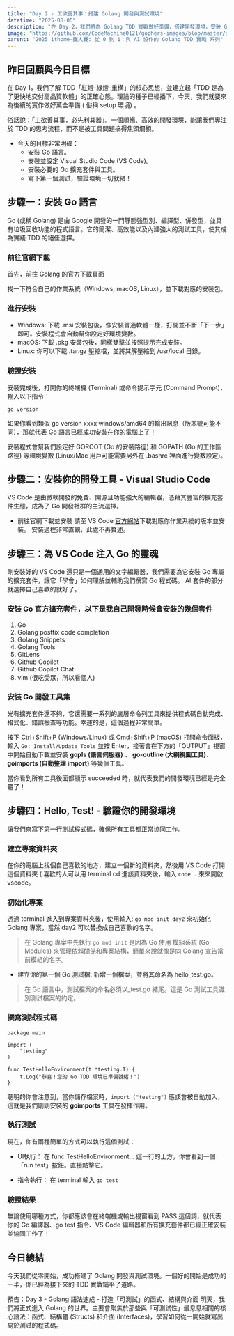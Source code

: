 ```yaml
---
title: "Day 2 - 工欲善其事：搭建 Golang 開發與測試環境"
datetime: "2025-08-05"
description: "在 Day 2，我們將為 Golang TDD 實戰做好準備，搭建開發環境，安裝 Go 語言、VS Code 編輯器及必要的擴充套件，並撰寫第一個測試來驗證環境是否就緒。"
image: "https://github.com/CodeMachine0121/gophers-images/blob/master/sketch/adventure/pirate-sword.png?raw=true"
parent: "2025 ithome-鐵人賽: 從 0 到 1：與 AI 協作的 Golang TDD 實戰 系列"
---
```


## 昨日回顧與今日目標

在 Day 1，我們了解 TDD「紅燈-綠燈-重構」的核心思想，並建立起「TDD 是為了更快地交付高品質軟體」的正確心態。理論的種子已經播下，今天，我們就要來為後續的實作做好萬全準備 ( 俗稱 setup 環境) 。

俗話說：「工欲善其事，必先利其器」。一個順暢、高效的開發環境，能讓我們專注於 TDD 的思考流程，而不是被工具問題搞得焦頭爛額。

- 今天的目標非常明確：
  - 安裝 Go 語言。
  - 安裝並設定 Visual Studio Code (VS Code)。
  - 安裝必要的 Go 擴充套件與工具。
  - 寫下第一個測試，驗證環境一切就緒！

## 步驟一：安裝 Go 語言

Go (或稱 Golang) 是由 Google 開發的一門靜態強型別、編譯型、併發型，並具有垃圾回收功能的程式語言。它的簡潔、高效能以及內建強大的測試工具，使其成為實踐 TDD 的絕佳選擇。

### 前往官網下載

首先，前往 Golang 的官方[下載頁面](https://go.dev/doc/install)

找一下符合自己的作業系統（Windows, macOS, Linux），並下載對應的安裝包。

### 進行安裝

- Windows: 下載 .msi 安裝包後，像安裝普通軟體一樣，打開並不斷「下一步」即可。安裝程式會自動幫你設定好環境變數。
- macOS: 下載 .pkg 安裝包後，同樣雙擊並按照提示完成安裝。
- Linux: 你可以下載 .tar.gz 壓縮檔，並將其解壓縮到 /usr/local 目錄。

### 驗證安裝

安裝完成後，打開你的終端機 (Terminal) 或命令提示字元 (Command Prompt)，輸入以下指令：

`go version`

如果你看到類似 go version xxxx  windows/amd64 的輸出訊息（版本號可能不同），那就代表 Go 語言已經成功安裝在你的電腦上了！

安裝程式會幫我們設定好 GOROOT (Go 的安裝路徑) 和 GOPATH (Go 的工作區路徑) 等環境變數 (Linux/Mac 用戶可能需要另外在 .bashrc 裡面進行變數設定)。

## 步驟二：安裝你的開發工具 - Visual Studio Code

VS Code 是由微軟開發的免費、開源且功能強大的編輯器，憑藉其豐富的擴充套件生態，成為了 Go 開發社群的主流選擇。

- 前往官網下載並安裝
    請至 VS Code [官方網站](https://code.visualstudio.com/)下載對應你作業系統的版本並安裝。
    安裝過程非常直觀，此處不再贅述。

## 步驟三：為 VS Code 注入 Go 的靈魂

剛安裝好的 VS Code 還只是一個通用的文字編輯器，我們需要為它安裝 Go 專屬的擴充套件，讓它「學會」如何理解並輔助我們撰寫 Go 程式碼。
AI 套件的部分就選擇自己喜歡的就好了。

### 安裝 Go 官方擴充套件，以下是我自己開發時候會安裝的幾個套件

1. Go
2. Golang postfix code completion
3. Golang Snippets
4. Golang Tools
5. GitLens
6. Github Copilot
7. Github Copilot Chat
8. vim (很吃受眾，所以看個人)

### 安裝 Go 開發工具集

光有擴充套件還不夠，它還需要一系列的底層命令列工具來提供程式碼自動完成、格式化、錯誤檢查等功能。幸運的是，這個過程非常簡單。

按下 Ctrl+Shift+P (Windows/Linux) 或 Cmd+Shift+P (macOS) 打開命令面板，輸入 `Go: Install/Update Tools` 並按 Enter，接著會在下方的「OUTPUT」視窗中開始自動下載並安裝 **gopls (語言伺服器)** 、 **go-outline (大綱視圖工具)**、 **goimports (自動整理 import)** 等幾個工具。

當你看到所有工具後面都顯示 succeeded 時，就代表我們的開發環境已經是完全體了！

## 步驟四：Hello, Test! - 驗證你的開發環境

讓我們來寫下第一行測試程式碼，確保所有工具都正常協同工作。

### 建立專案資料夾

在你的電腦上找個自己喜歡的地方，建立一個新的資料夾，然後用 VS Code 打開這個資料夾 ( 喜歡的人可以用 terminal cd 進該資料夾後，輸入 `code .` 來來開啟 vscode。

### 初始化專案

透過 terminal 進入到專案資料夾後，使用輸入: `go mod init day2` 來初始化 Golang 專案，當然 day2 可以替換成自己喜歡的名字。  

> 在 Golang 專案中先執行 `go mod init` 是因為 Go 使用 模組系統 (Go Modules) 來管理依賴關係和專案結構，簡單來說就像是向 Golang 宣告當前模組的名字。

- 建立你的第一個 Go 測試檔: 新增一個檔案，並將其命名為 hello_test.go。

> 在 Go 語言中，測試檔案的命名必須以_test.go 結尾。這是 Go 測試工具識別測試檔案的約定。

### 撰寫測試程式碼

```golang
package main

import (
    "testing"
)

func TestHelloEnvironment(t *testing.T) {
    t.Log("恭喜！您的 Go TDD 環境已準備就緒！")
}
```

聰明的你會注意到，當你儲存檔案時，`import ("testing")` 應該會被自動加入，這就是我們剛剛安裝的 **goimports** 工具在發揮作用。

### 執行測試

現在，你有兩種簡單的方式可以執行這個測試：

- UI執行： 在 func TestHelloEnvironment... 這一行的上方，你會看到一個「run test」按鈕。直接點擊它。

- 指令執行： 在 terminal 輸入 `go test`

### 驗證結果

無論使用哪種方式，你都應該會在終端機或輸出視窗看到 PASS 這個詞，就代表你的 Go 編譯器、go test 指令、VS Code 編輯器和所有擴充套件都已經正確安裝並協同工作了！

## 今日總結

今天我們從零開始，成功搭建了 Golang 開發與測試環境。一個好的開始是成功的一半，你已經為接下來的 TDD 實戰鋪平了道路。

預告：Day 3 - Golang 語法速成 - 打造「可測試」的函式、結構與介面
明天，我們將正式進入 Golang 的世界。主要會聚焦於那些與「可測試性」最息息相關的核心語法：函式、結構體 (Structs) 和介面 (Interfaces)，學習如何從一開始就寫出易於測試的程式碼。